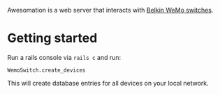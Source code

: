 Awesomation is a web server that interacts with [Belkin WeMo switches](http://www.amazon.com/WeMo-Electronics-Anywhere-Automation-Smartphones/dp/B00BB2MMNE).

# Getting started

Run a rails console via `rails c` and run:

    WemoSwitch.create_devices

This will create database entries for all devices on your local network.